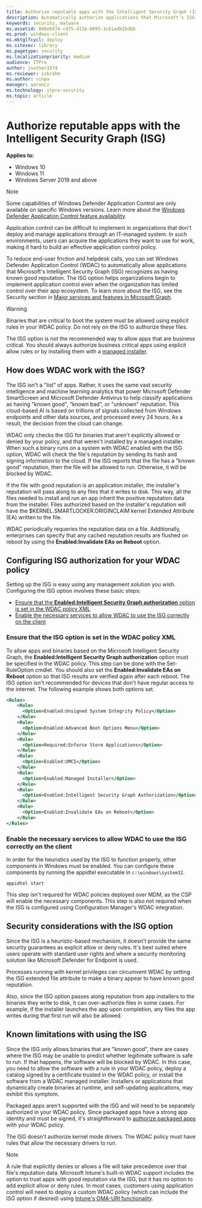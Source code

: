 ```yaml
---
title: Authorize reputable apps with the Intelligent Security Graph (ISG) (Windows)
description: Automatically authorize applications that Microsoft’s ISG recognizes as having known good reputation.
keywords: security, malware
ms.assetid: 8d6e0474-c475-411b-b095-1c61adb2bdbb
ms.prod: windows-client
ms.mktglfcycl: deploy
ms.sitesec: library
ms.pagetype: security
ms.localizationpriority: medium
audience: ITPro
author: jsuther1974
ms.reviewer: isbrahm
ms.author: vinpa
manager: aaroncz
ms.technology: itpro-security
ms.topic: article
---
```


# Authorize reputable apps with the Intelligent Security Graph (ISG)

**Applies to:**

- Windows 10
- Windows 11
- Windows Server 2019 and above

> [!NOTE]
> Some capabilities of Windows Defender Application Control are only available on specific Windows versions. Learn more about the [Windows Defender Application Control feature availability](feature-availability.md).

Application control can be difficult to implement in organizations that don't deploy and manage applications through an IT-managed system. In such environments, users can acquire the applications they want to use for work, making it hard to build an effective application control policy.

To reduce end-user friction and helpdesk calls, you can set Windows Defender Application Control (WDAC) to automatically allow applications that Microsoft's Intelligent Security Graph (ISG) recognizes as having known good reputation. The ISG option helps organizations begin to implement application control even when the organization has limited control over their app ecosystem. To learn more about the ISG, see the Security section in [Major services and features in Microsoft Graph](/graph/overview-major-services).

> [!WARNING]
> Binaries that are critical to boot the system must be allowed using explicit rules in your WDAC policy. Do not rely on the ISG to authorize these files.
>
> The ISG option is not the recommended way to allow apps that are business critical. You should always authorize business critical apps using explicit allow rules or by installing them with a [managed installer](/windows/security/threat-protection/windows-defender-application-control/configure-authorized-apps-deployed-with-a-managed-installer).

## How does WDAC work with the ISG?

The ISG isn't a "list" of apps. Rather, it uses the same vast security intelligence and machine learning analytics that power Microsoft Defender SmartScreen and Microsoft Defender Antivirus to help classify applications as having "known good", "known bad", or "unknown" reputation. This cloud-based AI is based on trillions of signals collected from Windows endpoints and other data sources, and processed every 24 hours. As a result, the decision from the cloud can change.

WDAC only checks the ISG for binaries that aren't explicitly allowed or denied by your policy, and that weren't installed by a managed installer. When such a binary runs on a system with WDAC enabled with the ISG option, WDAC will check the file's reputation by sending its hash and signing information to the cloud. If the ISG reports that the file has a "known good" reputation, then the file will be allowed to run. Otherwise, it will be blocked by WDAC.

If the file with good reputation is an application installer, the installer's reputation will pass along to any files that it writes to disk. This way, all the files needed to install and run an app inherit the positive reputation data from the installer. Files authorized based on the installer's reputation will have the $KERNEL.SMARTLOCKER.ORIGINCLAIM kernel Extended Attribute (EA) written to the file.

WDAC periodically requeries the reputation data on a file. Additionally, enterprises can specify that any cached reputation results are flushed on reboot by using the **Enabled:Invalidate EAs on Reboot** option.

## Configuring ISG authorization for your WDAC policy

Setting up the ISG is easy using any management solution you wish. Configuring the ISG option involves these basic steps:

- [Ensure that the **Enabled:Intelligent Security Graph authorization** option is set in the WDAC policy XML](#ensure-that-the-isg-option-is-set-in-the-wdac-policy-xml)
- [Enable the necessary services to allow WDAC to use the ISG correctly on the client](#enable-the-necessary-services-to-allow-wdac-to-use-the-isg-correctly-on-the-client)

### Ensure that the ISG option is set in the WDAC policy XML

To allow apps and binaries based on the Microsoft Intelligent Security Graph, the **Enabled:Intelligent Security Graph authorization** option must be specified in the WDAC policy. This step can be done with the Set-RuleOption cmdlet. You should also set the **Enabled:Invalidate EAs on Reboot** option so that ISG results are verified again after each reboot. The ISG option isn't recommended for devices that don't have regular access to the internet. The following example shows both options set.

```xml
<Rules> 
    <Rule> 
      <Option>Enabled:Unsigned System Integrity Policy</Option> 
    </Rule> 
    <Rule> 
      <Option>Enabled:Advanced Boot Options Menu</Option> 
    </Rule> 
    <Rule> 
      <Option>Required:Enforce Store Applications</Option> 
    </Rule> 
    <Rule>
      <Option>Enabled:UMCI</Option>
    </Rule>
    <Rule>
      <Option>Enabled:Managed Installer</Option> 
    </Rule>
    <Rule> 
      <Option>Enabled:Intelligent Security Graph Authorization</Option> 
    </Rule> 
    <Rule> 
      <Option>Enabled:Invalidate EAs on Reboot</Option> 
    </Rule> 
</Rules> 
```

### Enable the necessary services to allow WDAC to use the ISG correctly on the client

In order for the heuristics used by the ISG to function properly, other components in Windows must be enabled. You can configure these components by running the appidtel executable in `c:\windows\system32`.

```console
appidtel start
```

This step isn't required for WDAC policies deployed over MDM, as the CSP will enable the necessary components. This step is also not required when the ISG is configured using Configuration Manager's WDAC integration.

## Security considerations with the ISG option

Since the ISG is a heuristic-based mechanism, it doesn't provide the same security guarantees as explicit allow or deny rules. It's best suited where users operate with standard user rights and where a security monitoring solution like Microsoft Defender for Endpoint is used.

Processes running with kernel privileges can circumvent WDAC by setting the ISG extended file attribute to make a binary appear to have known good reputation.

Also, since the ISG option passes along reputation from app installers to the binaries they write to disk, it can over-authorize files in some cases. For example, if the installer launches the app upon completion, any files the app writes during that first run will also be allowed.

## Known limitations with using the ISG

Since the ISG only allows binaries that are "known good", there are cases where the ISG may be unable to predict whether legitimate software is safe to run. If that happens, the software will be blocked by WDAC. In this case, you need to allow the software with a rule in your WDAC policy, deploy a catalog signed by a certificate trusted in the WDAC policy, or install the software from a WDAC managed installer. Installers or applications that dynamically create binaries at runtime, and self-updating applications, may exhibit this symptom.

Packaged apps aren't supported with the ISG and will need to be separately authorized in your WDAC policy. Since packaged apps have a strong app identity and must be signed, it's straightforward to [authorize packaged apps](/windows/security/threat-protection/windows-defender-application-control/manage-packaged-apps-with-windows-defender-application-control) with your WDAC policy.

The ISG doesn't authorize kernel mode drivers. The WDAC policy must have rules that allow the necessary drivers to run.  

> [!NOTE]
> A rule that explicitly denies or allows a file will take precedence over that file's reputation data. Microsoft Intune's built-in WDAC support includes the option to trust apps with good reputation via the ISG, but it has no option to add explicit allow or deny rules. In most cases, customers using application control will need to deploy a custom WDAC policy (which can include the ISG option if desired) using [Intune's OMA-URI functionality](deployment/deploy-windows-defender-application-control-policies-using-intune.md#deploy-wdac-policies-with-custom-oma-uri).

